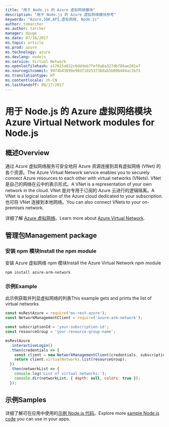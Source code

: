 ```yaml
---
title: "用于 Node.js 的 Azure 虚拟网络模块"
description: "用于 Node.js 的 Azure 虚拟网络模块参考"
keywords: "Azure,SDK,API,虚拟网络, Node.js"
author: tomarcher
ms.author: tarcher
manager: douge
ms.date: 07/18/2017
ms.topic: article
ms.prod: azure
ms.technology: azure
ms.devlang: nodejs
ms.service: Virtual Network
ms.openlocfilehash: a17615a832c6dddeb7fef0a8a327dbf86ae281a7
ms.sourcegitcommit: 9974b43899e98df10253738dab5b09b484ac1bf5
ms.translationtype: HT
ms.contentlocale: zh-CN
ms.lasthandoff: 08/17/2017
---
```

# <a name="azure-virtual-network-modules-for-nodejs"></a><span data-ttu-id="fd82a-104">用于 Node.js 的 Azure 虚拟网络模块</span><span class="sxs-lookup"><span data-stu-id="fd82a-104">Azure Virtual Network modules for Node.js</span></span>

## <a name="overview"></a><span data-ttu-id="fd82a-105">概述</span><span class="sxs-lookup"><span data-stu-id="fd82a-105">Overview</span></span>

<span data-ttu-id="fd82a-106">通过 Azure 虚拟网络服务可安全地将 Azure 资源连接到具有虚拟网络 (VNet) 的各个资源。</span><span class="sxs-lookup"><span data-stu-id="fd82a-106">The Azure Virtual Network service enables you to securely connect Azure resources to each other with virtual networks (VNets).</span></span> <span data-ttu-id="fd82a-107">VNet 是自己的网络在云中的表示形式。</span><span class="sxs-lookup"><span data-stu-id="fd82a-107">A VNet is a representation of your own network in the cloud.</span></span> <span data-ttu-id="fd82a-108">VNet 是对专用于订阅的 Azure 云进行的逻辑隔离。</span><span class="sxs-lookup"><span data-stu-id="fd82a-108">A VNet is a logical isolation of the Azure cloud dedicated to your subscription.</span></span> <span data-ttu-id="fd82a-109">也可将 VNet 连接到本地网络。</span><span class="sxs-lookup"><span data-stu-id="fd82a-109">You can also connect VNets to your on-premises network.</span></span>

<span data-ttu-id="fd82a-110">详细了解 [Azure 虚拟网络](https://docs.microsoft.com/azure/virtual-network/virtual-networks-overview)。</span><span class="sxs-lookup"><span data-stu-id="fd82a-110">Learn more about [Azure Virtual Network](https://docs.microsoft.com/azure/virtual-network/virtual-networks-overview).</span></span>

## <a name="management-package"></a><span data-ttu-id="fd82a-111">管理包</span><span class="sxs-lookup"><span data-stu-id="fd82a-111">Management package</span></span>

### <a name="install-the-npm-module"></a><span data-ttu-id="fd82a-112">安装 npm 模块</span><span class="sxs-lookup"><span data-stu-id="fd82a-112">Install the npm module</span></span>

<span data-ttu-id="fd82a-113">安装 Azure 虚拟网络 npm 模块</span><span class="sxs-lookup"><span data-stu-id="fd82a-113">Install the Azure Virtual Network npm module</span></span>

```bash
npm install azure-arm-network
```

### <a name="example"></a><span data-ttu-id="fd82a-114">示例</span><span class="sxs-lookup"><span data-stu-id="fd82a-114">Example</span></span>

<span data-ttu-id="fd82a-115">此示例获取并列显虚拟网络的列表</span><span class="sxs-lookup"><span data-stu-id="fd82a-115">This example gets and prints the list of virtual networks</span></span>

```javascript
const msRestAzure = require('ms-rest-azure');
const NetworkManagementClient = require('azure-arm-network');

const subscriptionId = 'your-subscription-id';
const resourceGroup = 'your-resource-group-name';

msRestAzure
  .interactiveLogin()
  .then(credentials => {
    const client = new NetworkManagementClient(credentials, subscriptionId);
    return client.virtualNetworks.list(resourceGroup);
  })
  .then(networkList => {
    console.log('List of virtual networks:');
    console.dir(networkList, { depth: null, colors: true });
  });

```

## <a name="samples"></a><span data-ttu-id="fd82a-116">示例</span><span class="sxs-lookup"><span data-stu-id="fd82a-116">Samples</span></span>

<span data-ttu-id="fd82a-117">详细了解可在应用中使用的[示例 Node.js 代码](https://azure.microsoft.com/resources/samples/?platform=nodejs)。</span><span class="sxs-lookup"><span data-stu-id="fd82a-117">Explore more [sample Node.js code](https://azure.microsoft.com/resources/samples/?platform=nodejs) you can use in your apps.</span></span>
